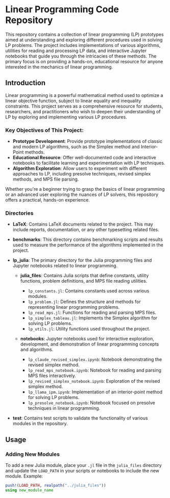 # Linear Programming Code Repository

This repository contains a collection of linear programming (LP) prototypes aimed at understanding and exploring different procedures used in solving LP problems. The project includes implementations of various algorithms, utilities for reading and processing LP data, and interactive Jupyter notebooks that guide you through the intricacies of these methods. The primary focus is on providing a hands-on, educational resource for anyone interested in the mechanics of linear programming.

## Introduction

Linear programming is a powerful mathematical method used to optimize a linear objective function, subject to linear equality and inequality constraints. This project serves as a comprehensive resource for students, researchers, and practitioners who wish to deepen their understanding of LP by exploring and implementing various LP procedures.

### Key Objectives of This Project:
- **Prototype Development**: Provide prototype implementations of classic and modern LP algorithms, such as the Simplex method and Interior-Point methods.
- **Educational Resource**: Offer well-documented code and interactive notebooks to facilitate learning and experimentation with LP techniques.
- **Algorithm Exploration**: Allow users to experiment with different approaches to LP, including presolve techniques, revised simplex methods, and MPS file parsing.

Whether you're a beginner trying to grasp the basics of linear programming or an advanced user exploring the nuances of LP solvers, this repository offers a practical, hands-on experience.



### Directories

- **LaTeX**: Contains LaTeX documents related to the project. This may include reports, documentation, or any other typesetting related files.

- **benchmarks**: This directory contains benchmarking scripts and results used to measure the performance of the algorithms implemented in the project.

- **lp_julia**: The primary directory for the Julia programming files and Jupyter notebooks related to linear programming.

  - **julia_files**: Contains Julia scripts that define constants, utility functions, problem definitions, and MPS file reading utilities.
  
    - `lp_constants.jl`: Contains constants used across various modules.
    - `lp_problem.jl`: Defines the structure and methods for representing linear programming problems.
    - `lp_read_mps.jl`: Functions for reading and parsing MPS files.
    - `lp_simplex_tableau.jl`: Implements the Simplex algorithm for solving LP problems.
    - `lp_utils.jl`: Utility functions used throughout the project.
  
  - **notebooks**: Jupyter notebooks used for interactive exploration, development, and demonstration of linear programming concepts and algorithms.
  
    - `lp_claude_revised_simplex.ipynb`: Notebook demonstrating the revised simplex method.
    - `lp_read_mps_notebook.ipynb`: Notebook for reading and parsing MPS files interactively.
    - `lp_revised_simplex_notebook.ipynb`: Exploration of the revised simplex method.
    - `lp_llama_ipm.ipynb`: Implementation of an interior-point method for solving LP problems.
    - `lp_presolve_notebook.ipynb`: Notebook focused on presolve techniques in linear programming.
  
- **test**: Contains test scripts to validate the functionality of various modules in the repository.

## Usage

### Adding New Modules

To add a new Julia module, place your `.jl` file in the `julia_files` directory and update the `LOAD_PATH` in your scripts or notebooks to include the new module. Example:

```julia
push!(LOAD_PATH, realpath("../julia_files"))
using new_module_name
